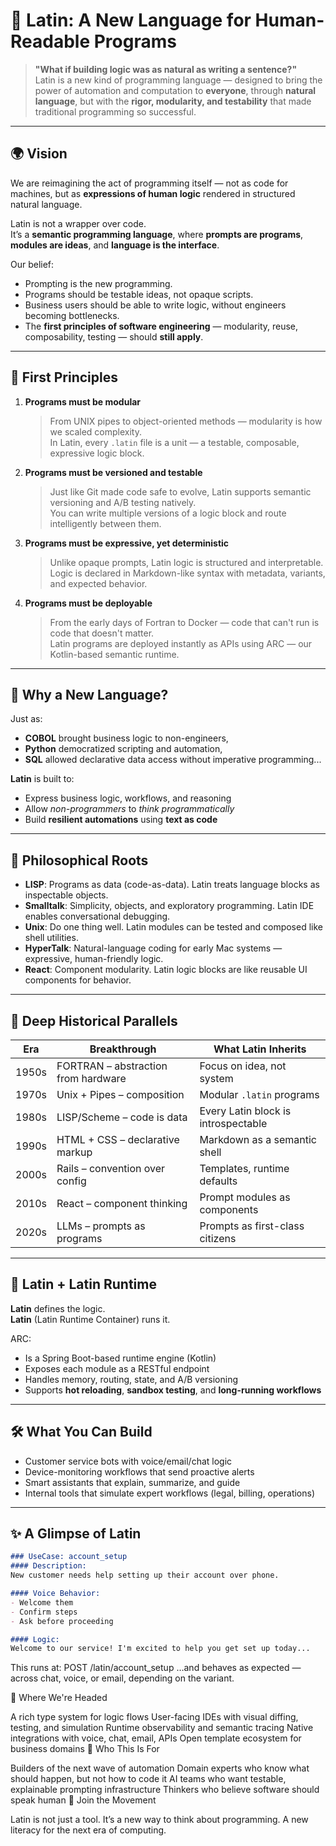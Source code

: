 # 🧠 Latin: A New Language for Human-Readable Programs

> **"What if building logic was as natural as writing a sentence?"**  
> Latin is a new kind of programming language — designed to bring the power of automation and computation to **everyone**, through **natural language**, but with the **rigor, modularity, and testability** that made traditional programming so successful.

---

## 🌍 Vision

We are reimagining the act of programming itself — not as code for machines, but as **expressions of human logic** rendered in structured natural language.

Latin is not a wrapper over code.  
It’s a **semantic programming language**, where **prompts are programs**, **modules are ideas**, and **language is the interface**.

Our belief:
- Prompting is the new programming.
- Programs should be testable ideas, not opaque scripts.
- Business users should be able to write logic, without engineers becoming bottlenecks.
- The **first principles of software engineering** — modularity, reuse, composability, testing — should **still apply**.

---

## 🧱 First Principles

1. **Programs must be modular**  
   > From UNIX pipes to object-oriented methods — modularity is how we scaled complexity.  
   In Latin, every `.latin` file is a unit — a testable, composable, expressive logic block.

2. **Programs must be versioned and testable**  
   > Just like Git made code safe to evolve, Latin supports semantic versioning and A/B testing natively.  
   You can write multiple versions of a logic block and route intelligently between them.

3. **Programs must be expressive, yet deterministic**  
   > Unlike opaque prompts, Latin logic is structured and interpretable.  
   Logic is declared in Markdown-like syntax with metadata, variants, and expected behavior.

4. **Programs must be deployable**  
   > From the early days of Fortran to Docker — code that can't run is code that doesn't matter.  
   Latin programs are deployed instantly as APIs using ARC — our Kotlin-based semantic runtime.

---

## 🧠 Why a New Language?

Just as:
- **COBOL** brought business logic to non-engineers,
- **Python** democratized scripting and automation,
- **SQL** allowed declarative data access without imperative programming...

**Latin** is built to:
- Express business logic, workflows, and reasoning
- Allow *non-programmers* to *think programmatically*
- Build **resilient automations** using **text as code**

---

## 📜 Philosophical Roots

- **LISP**: Programs as data (code-as-data). Latin treats language blocks as inspectable objects.
- **Smalltalk**: Simplicity, objects, and exploratory programming. Latin IDE enables conversational debugging.
- **Unix**: Do one thing well. Latin modules can be tested and composed like shell utilities.
- **HyperTalk**: Natural-language coding for early Mac systems — expressive, human-friendly logic.
- **React**: Component modularity. Latin logic blocks are like reusable UI components for behavior.

---

## 🔬 Deep Historical Parallels

| Era       | Breakthrough                     | What Latin Inherits              |
|-----------|----------------------------------|----------------------------------|
| 1950s     | FORTRAN – abstraction from hardware | Focus on idea, not system        |
| 1970s     | Unix + Pipes – composition        | Modular `.latin` programs        |
| 1980s     | LISP/Scheme – code is data        | Every Latin block is introspectable |
| 1990s     | HTML + CSS – declarative markup   | Markdown as a semantic shell     |
| 2000s     | Rails – convention over config    | Templates, runtime defaults      |
| 2010s     | React – component thinking         | Prompt modules as components     |
| 2020s     | LLMs – prompts as programs        | Prompts as first-class citizens  |

---

## 🔁 Latin + Latin Runtime

**Latin** defines the logic.  
**Latin** (Latin Runtime Container) runs it.

ARC:
- Is a Spring Boot-based runtime engine (Kotlin)
- Exposes each module as a RESTful endpoint
- Handles memory, routing, state, and A/B versioning
- Supports **hot reloading**, **sandbox testing**, and **long-running workflows**

---

## 🛠️ What You Can Build

- Customer service bots with voice/email/chat logic
- Device-monitoring workflows that send proactive alerts
- Smart assistants that explain, summarize, and guide
- Internal tools that simulate expert workflows (legal, billing, operations)

---

## ✨ A Glimpse of Latin

```markdown
### UseCase: account_setup
#### Description:
New customer needs help setting up their account over phone.

#### Voice Behavior:
- Welcome them
- Confirm steps
- Ask before proceeding

#### Logic:
Welcome to our service! I'm excited to help you get set up today...
```


This runs at:
POST /latin/account_setup
…and behaves as expected — across chat, voice, or email, depending on the variant.

🔭 Where We're Headed

A rich type system for logic flows
User-facing IDEs with visual diffing, testing, and simulation
Runtime observability and semantic tracing
Native integrations with voice, chat, email, APIs
Open template ecosystem for business domains
📖 Who This Is For

Builders of the next wave of automation
Domain experts who know what should happen, but not how to code it
AI teams who want testable, explainable prompting infrastructure
Thinkers who believe software should speak human
🧬 Join the Movement

Latin is not just a tool.
It’s a new way to think about programming.
A new literacy for the next era of computing.
